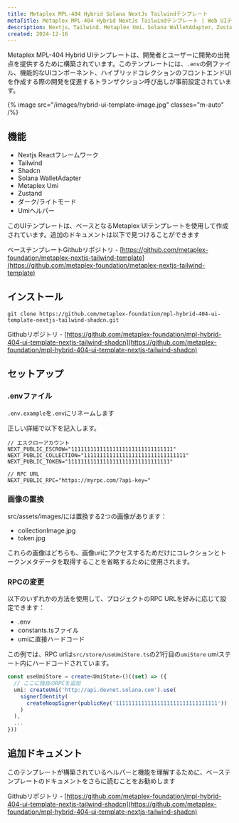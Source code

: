```yaml
---
title: Metaplex MPL-404 Hybrid Solana NextJs Tailwindテンプレート
metaTitle: Metaplex MPL-404 Hybrid NextJs Tailwindテンプレート | Web UIテンプレート
description: Nextjs、Tailwind、Metaplex Umi、Solana WalletAdapter、Zustandを使用したMetaplex MPL-404 Hybrid用のWeb UIテンプレート。
created: 2024-12-16
---
```


Metaplex MPL-404 Hybrid UIテンプレートは、開発者とユーザーに開発の出発点を提供するために構築されています。このテンプレートには、`.env`の例ファイル、機能的なUIコンポーネント、ハイブリッドコレクションのフロントエンドUIを作成する際の開発を促進するトランザクション呼び出しが事前設定されています。

{% image src="/images/hybrid-ui-template-image.jpg" classes="m-auto" /%}

## 機能

- Nextjs Reactフレームワーク
- Tailwind
- Shadcn
- Solana WalletAdapter
- Metaplex Umi
- Zustand
- ダーク/ライトモード
- Umiヘルパー

このUIテンプレートは、ベースとなるMetaplex UIテンプレートを使用して作成されています。追加のドキュメントは以下で見つけることができます

ベーステンプレートGithubリポジトリ - [https://github.com/metaplex-foundation/metaplex-nextjs-tailwind-template](https://github.com/metaplex-foundation/metaplex-nextjs-tailwind-template)

## インストール

```shell
git clone https://github.com/metaplex-foundation/mpl-hybrid-404-ui-template-nextjs-tailwind-shadcn.git
```

Githubリポジトリ - [https://github.com/metaplex-foundation/mpl-hybrid-404-ui-template-nextjs-tailwind-shadcn](https://github.com/metaplex-foundation/mpl-hybrid-404-ui-template-nextjs-tailwind-shadcn)


## セットアップ

### .envファイル

`.env.example`を`.env`にリネームします

正しい詳細で以下を記入します。

```
// エスクローアカウント
NEXT_PUBLIC_ESCROW="11111111111111111111111111111111"
NEXT_PUBLIC_COLLECTION="11111111111111111111111111111111"
NEXT_PUBLIC_TOKEN="11111111111111111111111111111111"

// RPC URL
NEXT_PUBLIC_RPC="https://myrpc.com/?api-key="
```


### 画像の置換
src/assets/images/には置換する2つの画像があります：

- collectionImage.jpg
- token.jpg

これらの画像はどちらも、画像uriにアクセスするためだけにコレクションとトークンメタデータを取得することを省略するために使用されます。

### RPCの変更

以下のいずれかの方法を使用して、プロジェクトのRPC URLを好みに応じて設定できます：

- .env
- constants.tsファイル
- umiに直接ハードコード

この例では、RPC urlは`src/store/useUmiStore.ts`の21行目の`umiStore` umiステート内にハードコードされています。

```ts
const useUmiStore = create<UmiState>()((set) => ({
  // ここに独自のRPCを追加
  umi: createUmi('http://api.devnet.solana.com').use(
    signerIdentity(
      createNoopSigner(publicKey('11111111111111111111111111111111'))
    )
  ),
  ...
}))
```
## 追加ドキュメント

このテンプレートが構築されているヘルパーと機能を理解するために、ベーステンプレートのドキュメントをさらに読むことをお勧めします

Githubリポジトリ - [https://github.com/metaplex-foundation/mpl-hybrid-404-ui-template-nextjs-tailwind-shadcn](https://github.com/metaplex-foundation/mpl-hybrid-404-ui-template-nextjs-tailwind-shadcn)
